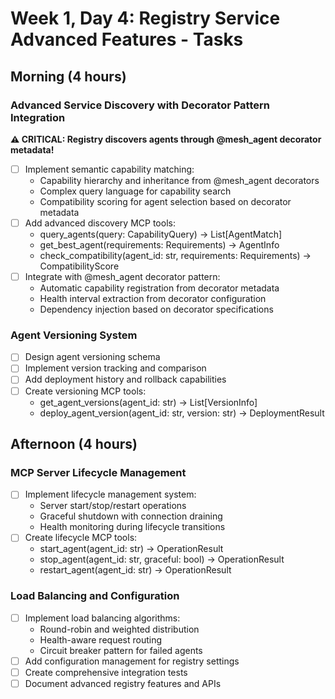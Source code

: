 # Week 1, Day 4: Registry Service Advanced Features - Tasks

## Morning (4 hours)
### Advanced Service Discovery with Decorator Pattern Integration
**⚠️ CRITICAL: Registry discovers agents through @mesh_agent decorator metadata!**
- [ ] Implement semantic capability matching:
  - Capability hierarchy and inheritance from @mesh_agent decorators
  - Complex query language for capability search
  - Compatibility scoring for agent selection based on decorator metadata
- [ ] Add advanced discovery MCP tools:
  - query_agents(query: CapabilityQuery) -> List[AgentMatch]
  - get_best_agent(requirements: Requirements) -> AgentInfo  
  - check_compatibility(agent_id: str, requirements: Requirements) -> CompatibilityScore
- [ ] Integrate with @mesh_agent decorator pattern:
  - Automatic capability registration from decorator metadata
  - Health interval extraction from decorator configuration
  - Dependency injection based on decorator specifications

### Agent Versioning System
- [ ] Design agent versioning schema
- [ ] Implement version tracking and comparison
- [ ] Add deployment history and rollback capabilities
- [ ] Create versioning MCP tools:
  - get_agent_versions(agent_id: str) -> List[VersionInfo]
  - deploy_agent_version(agent_id: str, version: str) -> DeploymentResult

## Afternoon (4 hours)
### MCP Server Lifecycle Management
- [ ] Implement lifecycle management system:
  - Server start/stop/restart operations
  - Graceful shutdown with connection draining
  - Health monitoring during lifecycle transitions
- [ ] Create lifecycle MCP tools:
  - start_agent(agent_id: str) -> OperationResult
  - stop_agent(agent_id: str, graceful: bool) -> OperationResult
  - restart_agent(agent_id: str) -> OperationResult

### Load Balancing and Configuration
- [ ] Implement load balancing algorithms:
  - Round-robin and weighted distribution
  - Health-aware request routing
  - Circuit breaker pattern for failed agents
- [ ] Add configuration management for registry settings
- [ ] Create comprehensive integration tests
- [ ] Document advanced registry features and APIs